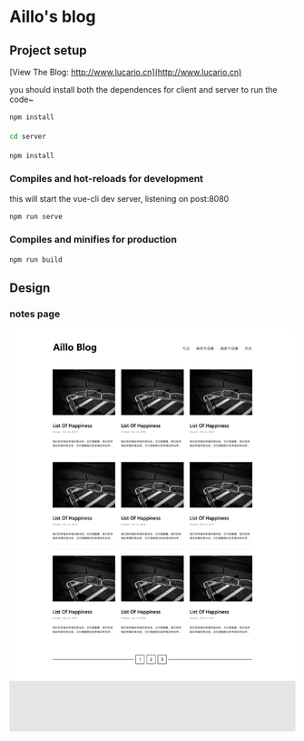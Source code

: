 # Aillo's blog

## Project setup

[View The Blog: http://www.lucario.cn](http://www.lucario.cn)

you should install both the dependences for client and server to run the code~

``` bash
npm install

cd server

npm install
```

### Compiles and hot-reloads for development

this will start the vue-cli dev server, listening on post:8080

``` bash
npm run serve
```

### Compiles and minifies for production

``` bash
npm run build
```

## Design

### notes page

![notespage](https://github.com/KevinLEEEEEEE/AilloBlog/blob/master/design/notes_V1.jpg)
